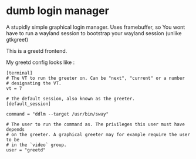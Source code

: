 # dumb login manager

A stupidly simple graphical login manager. 
Uses framebuffer, so You wont have to run a wayland session to bootstrap your wayland session (unlike gtkgreet)

This is a greetd frontend.


My greetd config looks like :
```
[terminal]
# The VT to run the greeter on. Can be "next", "current" or a number
# designating the VT.
vt = 7

# The default session, also known as the greeter.
[default_session]

command = "ddlm --target /usr/bin/sway" 

# The user to run the command as. The privileges this user must have depends
# on the greeter. A graphical greeter may for example require the user to be
# in the `video` group.
user = "greetd"
```